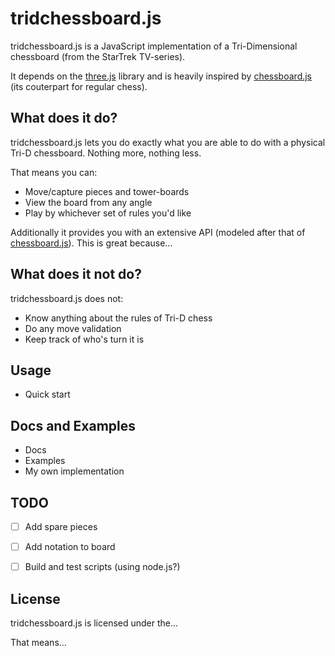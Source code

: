 # tridchessboard.js

tridchessboard.js is a JavaScript implementation of a Tri-Dimensional chessboard (from the StarTrek TV-series).

It depends on the [three.js] library and is heavily inspired by [chessboard.js] (its couterpart for regular chess).


## What does it do?

tridchessboard.js lets you do exactly what you are able to do with a physical Tri-D chessboard. Nothing more, nothing less.

That means you can:

* Move/capture pieces and tower-boards
* View the board from any angle
* Play by whichever set of rules you'd like

Additionally it provides you with an extensive API (modeled after that of [chessboard.js]).
This is great because...


## What does it **not** do?

tridchessboard.js does not:

* Know anything about the rules of Tri-D chess
* Do any move validation
* Keep track of who's turn it is


## Usage

* Quick start


## Docs and Examples

* Docs
* Examples
* My own implementation


## TODO

- [ ] Add spare pieces
- [ ] Add notation to board
- [ ] Build and test scripts (using node.js?)


## License

tridchessboard.js is licensed under the...

That means...


[chessboard.js]: https://github.com/oakmac/chessboardjs
[three.js]: https://github.com/mrdoob/three.js
